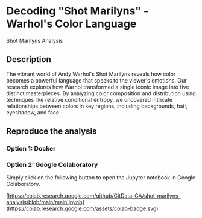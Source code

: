 # Decoding "Shot Marilyns" - Warhol's Color Language

Shot Marilyns Analysis

## Description

The vibrant world of Andy Warhol's Shot Marilyns reveals how color becomes a powerful language that speaks to the viewer's emotions. Our research explores how Warhol transformed a single iconic image into five distinct masterpieces. By analyzing color composition and distribution using techniques like relative conditional entropy, we uncovered intricate relationships between colors in key regions, including backgrounds, hair, eyeshadow, and face.

## Reproduce the analysis

### Option 1: Docker

### Option 2: Google Colaboratory

Simply click on the following button to open the Jupyter notebook in Google Colaboratory.

[https://colab.research.google.com/github/GitData-GA/shot-marilyns-analysis/blob/main/main.ipynb](https://colab.research.google.com/assets/colab-badge.svg)
